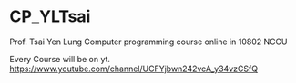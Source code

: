 # CP_YLTsai 
Prof. Tsai Yen Lung Computer programming course online in 10802 NCCU

Every Course will be on yt.
https://www.youtube.com/channel/UCFYjbwn242vcA_y34vzCSfQ
